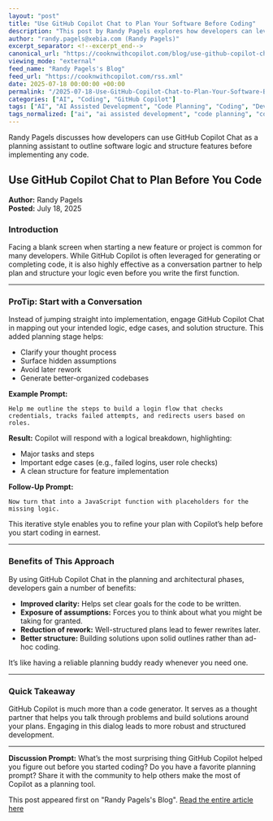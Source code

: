 ```yaml
---
layout: "post"
title: "Use GitHub Copilot Chat to Plan Your Software Before Coding"
description: "This post by Randy Pagels explores how developers can leverage GitHub Copilot Chat as a partner in planning software logic and architecture, not just for code generation. It offers practical prompts and strategies to use Copilot Chat for outlining logic, surfacing edge cases, and clarifying implementation before writing code."
author: "randy.pagels@xebia.com (Randy Pagels)"
excerpt_separator: <!--excerpt_end-->
canonical_url: "https://cooknwithcopilot.com/blog/use-github-copilot-chat-to-plan-before-you-code.html"
viewing_mode: "external"
feed_name: "Randy Pagels's Blog"
feed_url: "https://cooknwithcopilot.com/rss.xml"
date: 2025-07-18 00:00:00 +00:00
permalink: "/2025-07-18-Use-GitHub-Copilot-Chat-to-Plan-Your-Software-Before-Coding.html"
categories: ["AI", "Coding", "GitHub Copilot"]
tags: ["AI", "AI Assisted Development", "Code Planning", "Coding", "Developer Productivity", "Edge Cases", "GitHub Copilot", "GitHub Copilot Chat", "JavaScript", "Logic Structuring", "Pair Programming", "Posts", "Software Architecture", "Software Design"]
tags_normalized: ["ai", "ai assisted development", "code planning", "coding", "developer productivity", "edge cases", "github copilot", "github copilot chat", "javascript", "logic structuring", "pair programming", "posts", "software architecture", "software design"]
---
```


Randy Pagels discusses how developers can use GitHub Copilot Chat as a planning assistant to outline software logic and structure features before implementing any code.<!--excerpt_end-->

## Use GitHub Copilot Chat to Plan Before You Code

**Author:** Randy Pagels  
**Posted:** July 18, 2025

### Introduction

Facing a blank screen when starting a new feature or project is common for many developers. While GitHub Copilot is often leveraged for generating or completing code, it is also highly effective as a conversation partner to help plan and structure your logic even before you write the first function.

---

### ProTip: Start with a Conversation

Instead of jumping straight into implementation, engage GitHub Copilot Chat in mapping out your intended logic, edge cases, and solution structure. This added planning stage helps:

- Clarify your thought process
- Surface hidden assumptions
- Avoid later rework
- Generate better-organized codebases

**Example Prompt:**

```
Help me outline the steps to build a login flow that checks credentials, tracks failed attempts, and redirects users based on roles.
```

**Result:**
Copilot will respond with a logical breakdown, highlighting:

- Major tasks and steps
- Important edge cases (e.g., failed logins, user role checks)
- A clean structure for feature implementation

**Follow-Up Prompt:**

```
Now turn that into a JavaScript function with placeholders for the missing logic.
```

This iterative style enables you to refine your plan with Copilot’s help before you start coding in earnest.

---

### Benefits of This Approach

By using GitHub Copilot Chat in the planning and architectural phases, developers gain a number of benefits:

- **Improved clarity:** Helps set clear goals for the code to be written.
- **Exposure of assumptions:** Forces you to think about what you might be taking for granted.
- **Reduction of rework:** Well-structured plans lead to fewer rewrites later.
- **Better structure:** Building solutions upon solid outlines rather than ad-hoc coding.

It’s like having a reliable planning buddy ready whenever you need one.

---

### Quick Takeaway

GitHub Copilot is much more than a code generator. It serves as a thought partner that helps you talk through problems and build solutions around your plans. Engaging in this dialog leads to more robust and structured development.

---

**Discussion Prompt:**
What’s the most surprising thing GitHub Copilot helped you figure out before you started coding? Do you have a favorite planning prompt? Share it with the community to help others make the most of Copilot as a planning tool.

This post appeared first on "Randy Pagels's Blog". [Read the entire article here](https://cooknwithcopilot.com/blog/use-github-copilot-chat-to-plan-before-you-code.html)
